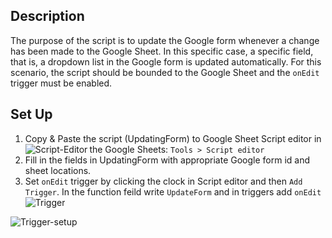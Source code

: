 ## Description
The purpose of the script is to update the Google form whenever a change has been made to the Google Sheet. In this specific case, a specific field, that is, a dropdown list in the Google form is updated automatically. For this scenario, the script should be bounded to the Google Sheet and the `onEdit` trigger must be enabled.

## Set Up 

1. Copy & Paste the script (UpdatingForm) to Google Sheet Script editor in the Google Sheets: `Tools > Script editor` <img align="left" alt="Script-Editor" src="https://user-images.githubusercontent.com/55056316/103392928-17637d00-4aee-11eb-8efd-63b3f5de1f3d.png"/>
2. Fill in the fields in UpdatingForm with appropriate Google form id and sheet locations.
3. Set `onEdit` trigger by clicking the clock in Script editor and then `Add Trigger`. In the function feild write `UpdateForm` and in triggers add `onEdit`<img align="left" alt="Trigger" src="https://user-images.githubusercontent.com/55056316/103393425-948ff180-4af0-11eb-9435-8cfd8c50a13b.png"/> 
<br> 
<img align="left" alt="Trigger-setup" src="https://user-images.githubusercontent.com/55056316/103393558-30b9f880-4af1-11eb-87eb-656ff7c6e757.png"/> 


